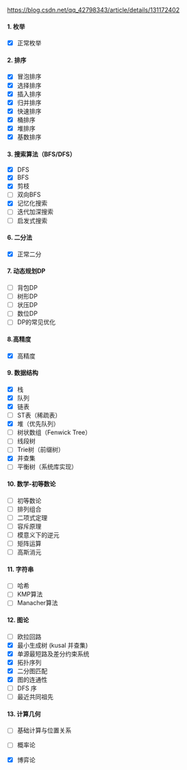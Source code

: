 https://blog.csdn.net/qq_42798343/article/details/131172402

#### 1. 枚举
- [x] 正常枚举

#### 2. 排序
- [x] 冒泡排序
- [x] 选择排序  
- [x] 插入排序
- [x] 归并排序
- [x] 快速排序
- [x] 桶排序
- [x] 堆排序
- [x] 基数排序

#### 3. 搜索算法（BFS/DFS）
- [x] DFS
- [x] BFS
- [x] 剪枝
- [ ] 双向BFS
- [x] 记忆化搜索
- [ ] 迭代加深搜索
- [ ] 启发式搜索

#### 6. 二分法
- [x] 正常二分

#### 7. 动态规划DP
- [ ] 背包DP
- [ ] 树形DP
- [ ] 状压DP
- [ ] 数位DP
- [ ] DP的常见优化

#### 8.高精度
- [x] 高精度

#### 9. 数据结构
- [x] 栈
- [x] 队列
- [x] 链表
- [ ] ST表（稀疏表）
- [x] 堆（优先队列）
- [ ] 树状数组（Fenwick Tree）
- [ ] 线段树
- [ ] Trie树（前缀树）
- [x] 并查集
- [ ] 平衡树（系统库实现）

#### 10. 数学-初等数论
- [ ] 初等数论
- [ ] 排列组合
- [ ] 二项式定理
- [ ] 容斥原理
- [ ] 模意义下的逆元
- [ ] 矩阵运算
- [ ] 高斯消元

#### 11. 字符串
- [ ] 哈希
- [ ] KMP算法
- [ ] Manacher算法

#### 12. 图论
- [ ] 欧拉回路
- [x] 最小生成树 (kusal 并查集)
- [x] 单源最短路及差分约束系统
- [x] 拓扑序列
- [x] 二分图匹配
- [x] 图的连通性
- [ ] DFS 序
- [ ] 最近共同祖先

#### 13. 计算几何
- [ ] 基础计算与位置关系
- [ ] 概率论
- [x] 博弈论

